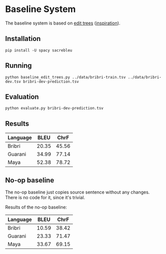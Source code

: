 # Baseline System

The baseline system is based on [edit trees](https://doras.dcu.ie/550/1/GrzegorzPhDFinal.pdf) ([inspiration](https://aclanthology.org/P16-2090.pdf)).

## Installation

```
pip install -U spacy sacrebleu
```

## Running

```
python baseline_edit_trees.py ../data/bribri-train.tsv ../data/bribri-dev.tsv bribri-dev-prediction.tsv
```

## Evaluation

```
python evaluate.py bribri-dev-prediction.tsv
```

## Results

| Language |  BLEU | ChrF |
-----------|-------|-------
Bribri     | 20.35 | 45.56
Guarani    | 34.99 | 77.14
Maya       | 52.38 | 78.72

## No-op baseline

The no-op baseline just copies source sentence without any changes.
There is no code for it, since it's trivial.

Results of the no-op baseline:

| Language |  BLEU | ChrF |
-----------|-------|-------
Bribri     | 10.59 | 38.42
Guarani    | 23.33 | 71.47
Maya       | 33.67 | 69.15
